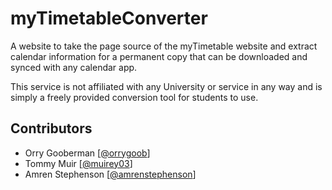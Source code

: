 # myTimetableConverter
A website to take the page source of the myTimetable website and extract calendar information for a permanent copy that can be downloaded and synced with any calendar app.


This service is not affiliated with any University or service in any way and is simply a freely provided conversion tool for students to use.

## Contributors

- Orry Gooberman [[@orrygoob](https://github.com/orrygoob)]
- Tommy Muir [[@muirey03](https://github.com/muirey03)]
- Amren Stephenson [[@amrenstephenson](https://github.com/amrenstephenson)]
